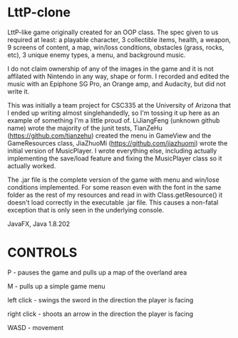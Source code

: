 # LttP-clone
LttP-like game originally created for an OOP class.
The spec given to us required at least: a playable character, 3 collectible items, health, a weapon, 9 screens of content, a map, win/loss conditions, obstacles (grass, rocks, etc), 3 unique enemy types, a menu, and background music.

I do not claim ownership of any of the images in the game and it is not affilated with Nintendo in any way, shape or form.
I recorded and edited the music with an Epiphone SG Pro, an Orange amp, and Audacity, but did not write it.

This was initially a team project for CSC335 at the University of Arizona that I ended up writing almost singlehandedly, so I'm
tossing it up here as an example of something I'm a little proud of. LiJiangFeng (unknown github name) wrote the majority of the junit tests, TianZeHu (https://github.com/tianzehu) created the menu in GameView and the GameResources class, JiaZhuoMi (https://github.com/jiazhuomi) wrote the initial version of MusicPlayer. I wrote everything else, including actually implementing the save/load feature and fixing the MusicPlayer class so it actually worked. 

The .jar file is the complete version of the game with menu and win/lose conditions implemented. For some reason even with the font
in the same folder as the rest of my resources and read in with Class.getResource() it doesn't load correctly in the executable .jar file.
This causes a non-fatal exception that is only seen in the underlying console.

JavaFX, Java 1.8.202

CONTROLS
=======================
P - pauses the game and pulls up a map of the overland area

M - pulls up a simple game menu

left click - swings the sword in the direction the player is facing

right click - shoots an arrow in the direction the player is facing

WASD - movement
